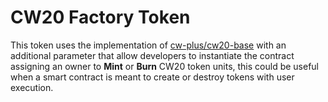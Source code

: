 # CW20 Factory Token

This token uses the implementation of [cw-plus/cw20-base](https://github.com/CosmWasm/cw-plus/tree/0.9.x/contracts/cw20-base) with an additional parameter that allow developers to instantiate the contract assigning an owner to **Mint** or **Burn** CW20 token units, this could be useful when a smart contract is meant to create or destroy tokens with user execution.